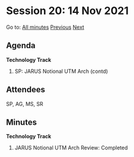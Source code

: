 # Session 20: 14 Nov 2021

Go to: [All minutes](../../../index.md) [Previous](./09.md) [Next](16.md)

## Agenda

**Technology Track**

1. SP: JARUS Notional UTM Arch (contd)

## Attendees

SP, AG, MS, SR

## Minutes

**Technology Track**

1. JARUS Notional UTM Arch Review: Completed
